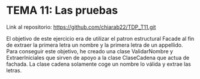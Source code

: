 # TEMA 11: Las pruebas

Link al repositorio: https://github.com/chiarab22/TDP_T11.git

El objetivo de este ejercicio era de utilizar el patron estructural Facade al fin de extraer la primera letra un nombre y la primera letra de un appellido. Para conseguir este objetivo, he creado una clase ValidarNombre y ExtraerIniciales que sirven de apoyo a la clase ClaseCadena que actua de fachada. La clase cadena solamente coge un nombre lo válida y extrae las letras.
